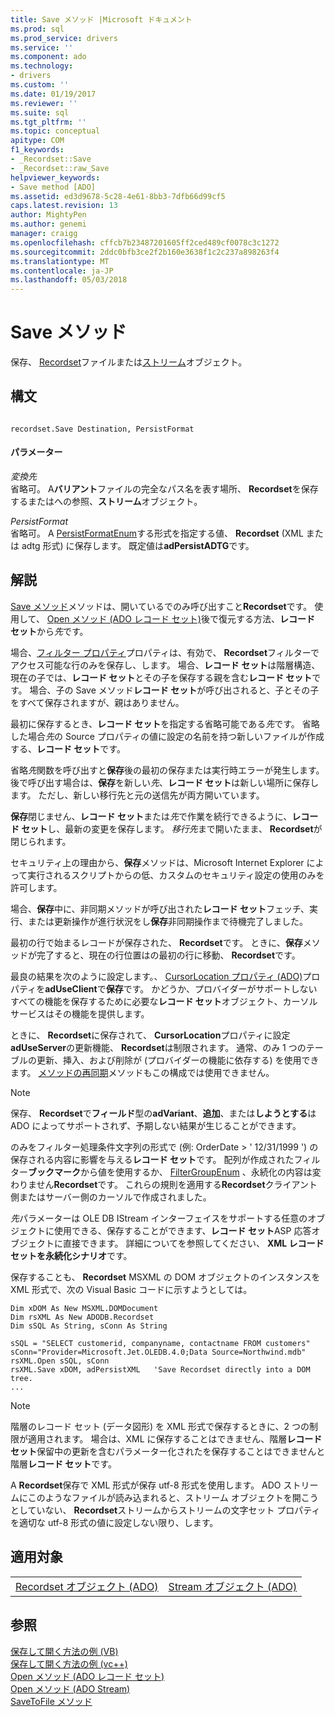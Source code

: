 ```yaml
---
title: Save メソッド |Microsoft ドキュメント
ms.prod: sql
ms.prod_service: drivers
ms.service: ''
ms.component: ado
ms.technology:
- drivers
ms.custom: ''
ms.date: 01/19/2017
ms.reviewer: ''
ms.suite: sql
ms.tgt_pltfrm: ''
ms.topic: conceptual
apitype: COM
f1_keywords:
- _Recordset::Save
- _Recordset::raw_Save
helpviewer_keywords:
- Save method [ADO]
ms.assetid: ed3d9678-5c28-4e61-8bb3-7dfb66d99cf5
caps.latest.revision: 13
author: MightyPen
ms.author: genemi
manager: craigg
ms.openlocfilehash: cffcb7b23487201605ff2ced489cf0078c3c1272
ms.sourcegitcommit: 2ddc0bfb3ce2f2b160e3638f1c2c237a898263f4
ms.translationtype: MT
ms.contentlocale: ja-JP
ms.lasthandoff: 05/03/2018
---
```

# <a name="save-method"></a>Save メソッド
保存、 [Recordset](../../../ado/reference/ado-api/recordset-object-ado.md)ファイルまたは[ストリーム](../../../ado/reference/ado-api/stream-object-ado.md)オブジェクト。  
  
## <a name="syntax"></a>構文  
  
```  
  
recordset.Save Destination, PersistFormat  
```  
  
#### <a name="parameters"></a>パラメーター  
 *変換先*  
 省略可。 A**バリアント**ファイルの完全なパス名を表す場所、 **Recordset**を保存するまたはへの参照、**ストリーム**オブジェクト。  
  
 *PersistFormat*  
 省略可。 A [PersistFormatEnum](../../../ado/reference/ado-api/persistformatenum.md)する形式を指定する値、 **Recordset** (XML または adtg 形式) に保存します。 既定値は**adPersistADTG**です。  
  
## <a name="remarks"></a>解説  
 [Save メソッド](../../../ado/reference/ado-api/save-method.md)メソッドは、開いているでのみ呼び出すこと**Recordset**です。 使用して、 [Open メソッド (ADO レコード セット)](../../../ado/reference/ado-api/open-method-ado-recordset.md)後で復元する方法、**レコード セット**から*先*です。  
  
 場合、[フィルター プロパティ](../../../ado/reference/ado-api/filter-property.md)プロパティは、有効で、 **Recordset**フィルターでアクセス可能な行のみを保存し、します。 場合、**レコード セット**は階層構造、現在の子では、**レコード セット**とその子を保存する親を含む**レコード セット**です。 場合、子の Save メソッド**レコード セット**が呼び出されると、子とその子をすべて保存されますが、親はありません。  
  
 最初に保存するとき、**レコード セット**を指定する省略可能である*先*です。 省略した場合*先*の Source プロパティの値に設定の名前を持つ新しいファイルが作成する、**レコード セット**です。  
  
 省略*先*関数を呼び出すと**保存**後の最初の保存または実行時エラーが発生します。 後で呼び出す場合は、**保存**を新しい*先*、**レコード セット**は新しい場所に保存します。 ただし、新しい移行先と元の送信先が両方開いています。  
  
 **保存**閉じません、**レコード セット**または*先*で作業を続行できるように、**レコード セット**し、最新の変更を保存します。 *移行先*まで開いたまま、 **Recordset**が閉じられます。  
  
 セキュリティ上の理由から、**保存**メソッドは、Microsoft Internet Explorer によって実行されるスクリプトからの低、カスタムのセキュリティ設定の使用のみを許可します。  
  
 場合、**保存**中に、非同期メソッドが呼び出された**レコード セット**フェッチ、実行、または更新操作が進行状況をし**保存**非同期操作まで待機完了しました。  
  
 最初の行で始まるレコードが保存された、 **Recordset**です。 ときに、**保存**メソッドが完了すると、現在の行位置はの最初の行に移動、 **Recordset**です。  
  
 最良の結果を次のように設定します。、 [CursorLocation プロパティ (ADO)](../../../ado/reference/ado-api/cursorlocation-property-ado.md)プロパティを**adUseClient**で**保存**です。 かどうか、プロバイダーがサポートしないすべての機能を保存するために必要な**レコード セット**オブジェクト、カーソル サービスはその機能を提供します。  
  
 ときに、 **Recordset**に保存されて、 **CursorLocation**プロパティに設定**adUseServer**の更新機能、 **Recordset**は制限されます。 通常、のみ 1 つのテーブルの更新、挿入、および削除が (プロバイダーの機能に依存する) を使用できます。 [メソッドの再同期](../../../ado/reference/ado-api/resync-method.md)メソッドもこの構成では使用できません。  
  
> [!NOTE]
>  保存、 **Recordset**で**フィールド**型の**adVariant**、**追加**、または**しようとする**はADO によってサポートされず、予期しない結果が生じることができます。  
  
 のみをフィルター処理条件文字列の形式で (例: OrderDate > ' 12/31/1999 ') の保存される内容に影響を与える**レコード セット**です。 配列が作成されたフィルター**ブックマーク**から値を使用するか、 [FilterGroupEnum](../../../ado/reference/ado-api/filtergroupenum.md) 、永続化の内容は変わりません**Recordset**です。 これらの規則を適用する**Recordset**クライアント側またはサーバー側のカーソルで作成されました。  
  
 *先*パラメーターは OLE DB IStream インターフェイスをサポートする任意のオブジェクトに使用できる、保存することができます、**レコード セット**ASP 応答オブジェクトに直接できます。 詳細についてを参照してください、 **XML レコード セットを永続化シナリオ**です。  
  
 保存することも、 **Recordset** MSXML の DOM オブジェクトのインスタンスを XML 形式で、次の Visual Basic コードに示すようとしては。  
  
```  
Dim xDOM As New MSXML.DOMDocument  
Dim rsXML As New ADODB.Recordset  
Dim sSQL As String, sConn As String  
  
sSQL = "SELECT customerid, companyname, contactname FROM customers"  
sConn="Provider=Microsoft.Jet.OLEDB.4.0;Data Source=Northwind.mdb"  
rsXML.Open sSQL, sConn  
rsXML.Save xDOM, adPersistXML   'Save Recordset directly into a DOM tree.  
...  
```  
  
> [!NOTE]
>  階層のレコード セット (データ図形) を XML 形式で保存するときに、2 つの制限が適用されます。 場合は、XML に保存することはできません、階層**レコード セット**保留中の更新を含むパラメーター化されたを保存することはできませんと階層**レコード セット**です。  
  
 A **Recordset**保存で XML 形式が保存 utf-8 形式を使用します。 ADO ストリームにこのようなファイルが読み込まれると、ストリーム オブジェクトを開こうとしていない、 **Recordset**ストリームからストリームの文字セット プロパティを適切な utf-8 形式の値に設定しない限り、します。  
  
## <a name="applies-to"></a>適用対象  
  
|||  
|-|-|  
|[Recordset オブジェクト (ADO)](../../../ado/reference/ado-api/recordset-object-ado.md)|[Stream オブジェクト (ADO)](../../../ado/reference/ado-api/stream-object-ado.md)|  
  
## <a name="see-also"></a>参照  
 [保存して開く方法の例 (VB)](../../../ado/reference/ado-api/save-and-open-methods-example-vb.md)   
 [保存して開く方法の例 (vc++)](../../../ado/reference/ado-api/save-and-open-methods-example-vc.md)   
 [Open メソッド (ADO レコード セット)](../../../ado/reference/ado-api/open-method-ado-recordset.md)   
 [Open メソッド (ADO Stream)](../../../ado/reference/ado-api/open-method-ado-stream.md)   
 [SaveToFile メソッド](../../../ado/reference/ado-api/savetofile-method.md)
